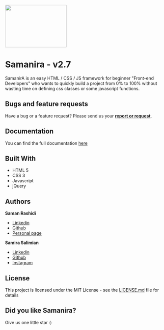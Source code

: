 <p>
  <a href="http://samanira.samanrashidi.com">
    <img src="http://www.samanrashidi.com/img/samanira.be1ce8db.png" width=200 height=138>
  </a>
</p>

# Samanira - v2.7

SamanirA is an easy HTML / CSS / JS framework for beginner "Front-end Developers" who wants to quickly build a project from 0% to 100% without wasting time on defining css classes or some javascript functions.

## Bugs and feature requests

Have a bug or a feature request? Please send us your <a href="mailto:samanira@samanrashidi.com"><strong>report or request</strong></a>.


## Documentation

You can find the full documentation [here](http://samanira.samanrashidi.com)

## Built With

* HTML 5
* CSS 3
* Javascript
* jQuery

## Authors

**Saman Rashidi**

- [Linkedin](https://www.linkedin.com/in/samanrashidii)
- [Github](https://github.com/samanrashidii)
- [Personal page](http://samanrashidi.com)

**Samira Salimian**

- [Linkedin](https://www.linkedin.com/in/samira-salimian)
- [Github](https://github.com/samirasaly)
- [Instagram](http://samanrashidi.com/samirasaly)

## License

This project is licensed under the MIT License - see the [LICENSE.md](LICENSE.md) file for details

## Did you like Samanira?

Give us one little star :)
